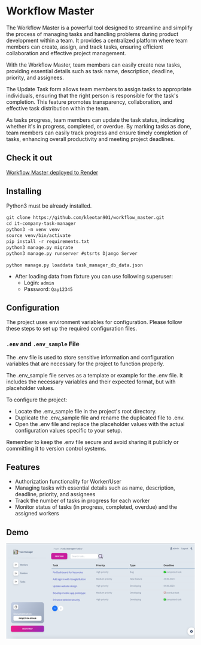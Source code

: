 # Workflow Master

The Workflow Master is a powerful tool designed to streamline and simplify the process of managing tasks and handling problems during product development within a team. It provides a centralized platform where team members can create, assign, and track tasks, ensuring efficient collaboration and effective project management.

With the Workflow Master, team members can easily create new tasks, providing essential details such as task name, description, deadline, priority, and assignees. 

The Update Task form allows team members to assign tasks to appropriate individuals, ensuring that the right person is responsible for the task's completion. This feature promotes transparency, collaboration, and effective task distribution within the team.

As tasks progress, team members can update the task status, indicating whether it's in progress, completed, or overdue. By marking tasks as done, team members can easily track progress and ensure timely completion of tasks, enhancing overall productivity and meeting project deadlines.
## Check it out

[Workflow Master deployed to Render](https://task-manager-av4g.onrender.com/)

## Installing

Python3 must be already installed.

```shell
git clone https://github.com/kleotan901/workflow_master.git
cd it-company-task-manager
python3 -m venv venv
source venv/bin/activate
pip install -r requirements.txt
python3 manage.py migrate
python3 manage.py runserver #stsrts Django Server
```

 
`python manage.py loaddata task_manager_db_data.json`

- After loading data from fixture you can use following superuser:
  - Login: `admin`
  - Password: `Qay12345`

## Configuration

The project uses environment variables for configuration. Please follow these steps to set up the required configuration files.


### `.env` and `.env_sample` File

The .env file is used to store sensitive information and configuration variables that are necessary for the project to function properly.

The .env_sample file serves as a template or example for the .env file. It includes the necessary variables and their expected format, but with placeholder values.
 
 To configure the project:

- Locate the .env_sample file in the project's root directory.
- Duplicate the .env_sample file and rename the duplicated file to .env.
- Open the .env file and replace the placeholder values with the actual configuration values specific to your setup.

Remember to keep the .env file secure and avoid sharing it publicly or committing it to version control systems.

## Features

* Authorization functionality for Worker/User
* Managing tasks with essential details such as name, description, deadline, priority, and assignees
* Track the number of tasks in progress for each worker
* Monitor status of tasks (in progress, completed, overdue) and the assigned workers

## Demo

![Website interface](demo.png)

